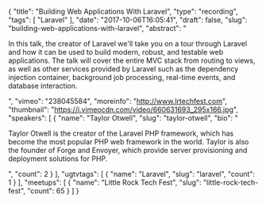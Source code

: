 {
  "title": "Building Web Applications With Laravel",
  "type": "recording",
  "tags": [
    "Laravel"
  ],
  "date": "2017-10-06T16:05:41",
  "draft": false,
  "slug": "building-web-applications-with-laravel",
  "abstract": "<p>In this talk, the creator of Laravel we'll take you on a tour through Laravel and how it can be used to build modern, robust, and testable web applications. The talk will cover the entire MVC stack from routing to views, as well as other services provided by Laravel such as the dependency injection container, background job processing, real-time events, and database interaction.</p>",
  "vimeo": "238045584",
  "moreinfo": "http://www.lrtechfest.com",
  "thumbnail": "https://i.vimeocdn.com/video/660631693_295x166.jpg",
  "speakers": [
    {
      "name": "Taylor Otwell",
      "slug": "taylor-otwell",
      "bio": "<p>Taylor Otwell is the creator of the Laravel PHP framework, which has become the most popular PHP web framework in the world. Taylor is also the founder of Forge and Envoyer, which provide server provisioning and deployment solutions for PHP.</p>",
      "count": 2
    }
  ],
  "ugtvtags": [
    {
      "name": "Laravel",
      "slug": "laravel",
      "count": 1
    }
  ],
  "meetups": [
    {
      "name": "Little Rock Tech Fest",
      "slug": "little-rock-tech-fest",
      "count": 65
    }
  ]
}